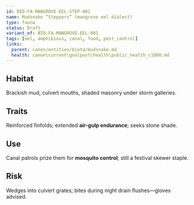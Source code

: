 ```yaml
---
id: BIO:FA-MANGROVE-EEL-STEP-001
name: Mudsnake “Steppers” (mangrove eel dialect)
type: fauna
status: Draft
variant_of: BIO:FA-MANGROVE-EEL-001
tags: [eel, amphibious, canal, food, pest_control]
links:
  parent: canon/entities/biota/mudsnake.md
  health: canon\current\goalpost\health\public_health_c1800.md
---
```


## Habitat
Brackish mud, culvert mouths, shaded masonry under storm galleries.

## Traits
Reinforced finfolds; extended **air-gulp endurance**; seeks stone shade.

## Use
Canal patrols prize them for **mosquito control**; still a festival skewer staple.

## Risk
Wedges into culvert grates; bites during night drain flushes—gloves advised.

